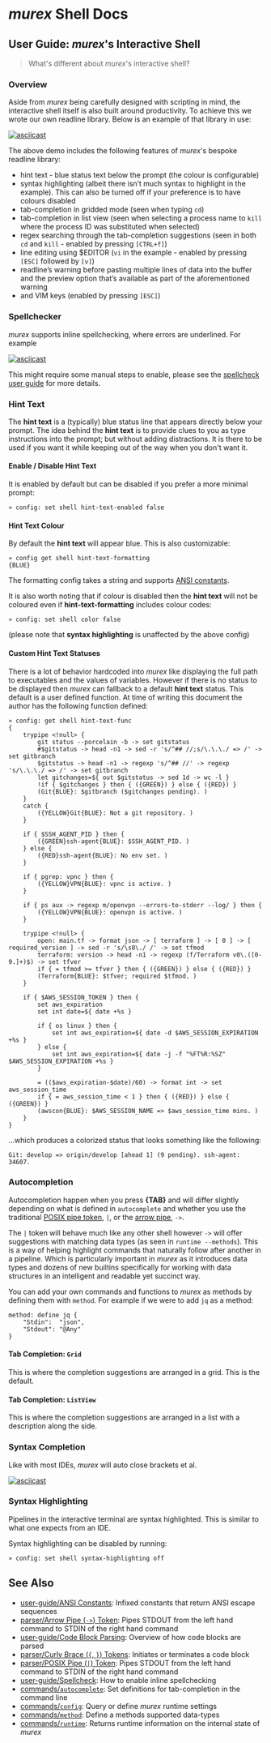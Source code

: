 # _murex_ Shell Docs

## User Guide: _murex_'s Interactive Shell

> What's different about _murex_'s interactive shell?

### Overview

Aside from _murex_ being carefully designed with scripting in mind, the
interactive shell itself is also built around productivity. To achieve this
we wrote our own readline library. Below is an example of that library in use:

[![asciicast](https://asciinema.org/a/232714.svg)](https://asciinema.org/a/232714)

The above demo includes the following features of _murex_'s bespoke readline
library:

* hint text - blue status text below the prompt (the colour is configurable)
* syntax highlighting (albeit there isn’t much syntax to highlight in the
  example). This can also be turned off if your preference is to have colours
  disabled
* tab-completion in gridded mode (seen when typing `cd`)
* tab-completion in list view (seen when selecting a process name to `kill`
  where the process ID was substituted when selected)
* regex searching through the tab-completion suggestions (seen in both `cd` and
  `kill` - enabled by pressing `[CTRL+f]`)
* line editing using $EDITOR (`vi` in the example - enabled by pressing `[ESC]`
  followed by `[v]`)
* readline’s warning before pasting multiple lines of data into the buffer and
  the preview option that’s available as part of the aforementioned warning
* and VIM keys (enabled by pressing `[ESC]`)

### Spellchecker

_murex_ supports inline spellchecking, where errors are underlined. For example

[![asciicast](https://asciinema.org/a/408024.svg)](https://asciinema.org/a/408024)

This might require some manual steps to enable, please see the [spellcheck user guide](spellcheck.md)
for more details.

### Hint Text

The **hint text** is a (typically) blue status line that appears directly below
your prompt. The idea behind the **hint text** is to provide clues to you as
type instructions into the prompt; but without adding distractions. It is there
to be used if you want it while keeping out of the way when you don't want it.

#### Enable / Disable Hint Text

It is enabled by default but can be disabled if you prefer a more minimal
prompt:

    » config: set shell hint-text-enabled false
    
#### Hint Text Colour

By default the **hint text** will appear blue. This is also customizable:

    » config get shell hint-text-formatting
    {BLUE}
    
The formatting config takes a string and supports [ANSI constants](ansi.md).

It is also worth noting that if colour is disabled then the **hint text** will
not be coloured even if **hint-text-formatting** includes colour codes:

    » config: set shell color false
    
(please note that **syntax highlighting** is unaffected by the above config)

#### Custom Hint Text Statuses

There is a lot of behavior hardcoded into _murex_ like displaying the full path
to executables and the values of variables. However if there is no status to be
displayed then _murex_ can fallback to a default **hint text** status. This
default is a user defined function. At time of writing this document the author
has the following function defined:

    » config: get shell hint-text-func
    {
        trypipe <!null> {
            git status --porcelain -b -> set gitstatus
            #$gitstatus -> head -n1 -> sed -r 's/^## //;s/\.\.\./ => /' -> set gitbranch
            $gitstatus -> head -n1 -> regexp 's/^## //' -> regexp 's/\.\.\./ => /' -> set gitbranch
            let gitchanges=${ out $gitstatus -> sed 1d -> wc -l }
            !if { $gitchanges } then { ({GREEN}) } else { ({RED}) }
            (Git{BLUE}: $gitbranch ($gitchanges pending). )
        }
        catch {
            ({YELLOW}Git{BLUE}: Not a git repository. )
        }
    
        if { $SSH_AGENT_PID } then {
            ({GREEN}ssh-agent{BLUE}: $SSH_AGENT_PID. )
        } else {
            ({RED}ssh-agent{BLUE}: No env set. )
        }
    
        if { pgrep: vpnc } then {
            ({YELLOW}VPN{BLUE}: vpnc is active. )
        }
    
        if { ps aux -> regexp m/openvpn --errors-to-stderr --log/ } then {
            ({YELLOW}VPN{BLUE}: openvpn is active. )
        }
    
        trypipe <!null> {
            open: main.tf -> format json -> [ terraform ] -> [ 0 ] -> [ required_version ] -> sed -r 's/\s0\./ /' -> set tfmod
            terraform: version -> head -n1 -> regexp (f/Terraform v0\.([0-9.]+)$) -> set tfver
            if { = tfmod >= tfver } then { ({GREEN}) } else { ({RED}) }
            (Terraform{BLUE}: $tfver; required $tfmod. )
        }
    
        if { $AWS_SESSION_TOKEN } then {
            set aws_expiration
            set int date=${ date +%s }
    
            if { os linux } then {
                set int aws_expiration=${ date -d $AWS_SESSION_EXPIRATION +%s }
            } else {
                set int aws_expiration=${ date -j -f "%FT%R:%SZ" $AWS_SESSION_EXPIRATION +%s }
            }
    
            = (($aws_expiration-$date)/60) -> format int -> set aws_session_time
            if { = aws_session_time < 1 } then { ({RED}) } else { ({GREEN}) }
            (awscon{BLUE}: $AWS_SESSION_NAME => $aws_session_time mins. )
        }
    }
    
...which produces a colorized status that looks something like the following:

    Git: develop => origin/develop [ahead 1] (9 pending). ssh-agent: 34607.
    
### Autocompletion

Autocompletion happen when you press **{TAB}** and will differ slightly depending
on what is defined in `autocomplete` and whether you use the traditional
[POSIX pipe token](../parser/pipe-posix.md), `|`, or the [arrow pipe](../parser/pipe-arrow.md),
`->`.

The `|` token will behave much like any other shell however `->` will offer
suggestions with matching data types (as seen in `runtime --methods`). This is
a way of helping highlight commands that naturally follow after another in a
pipeline. Which is particularly important in _murex_ as it introduces data
types and dozens of new builtins specifically for working with data structures
in an intelligent and readable yet succinct way.

You can add your own commands and functions to _murex_ as methods by defining
them with `method`. For example if we were to add `jq` as a method:

    method: define jq {
        "Stdin":  "json",
        "Stdout": "@Any"
    }
    
#### Tab Completion: `Grid`

This is where the completion suggestions are arranged in a grid. This is the
default.

#### Tab Completion: `ListView`

This is where the completion suggestions are arranged in a list with a
description along the side.

### Syntax Completion

Like with most IDEs, _murex_ will auto close brackets et al.

[![asciicast](https://asciinema.org/a/408029.svg)](https://asciinema.org/a/408029)

### Syntax Highlighting

Pipelines in the interactive terminal are syntax highlighted. This is similar
to what one expects from an IDE.

Syntax highlighting can be disabled by running:

    » config: set shell syntax-highlighting off

## See Also

* [user-guide/ANSI Constants](../user-guide/ansi.md):
  Infixed constants that return ANSI escape sequences
* [parser/Arrow Pipe (`->`) Token](../parser/pipe-arrow.md):
  Pipes STDOUT from the left hand command to STDIN of the right hand command
* [user-guide/Code Block Parsing](../user-guide/code-block.md):
  Overview of how code blocks are parsed
* [parser/Curly Brace (`{`, `}`) Tokens](../parser/curly-brace.md):
  Initiates or terminates a code block
* [parser/POSIX Pipe (`|`) Token](../parser/pipe-posix.md):
  Pipes STDOUT from the left hand command to STDIN of the right hand command
* [user-guide/Spellcheck](../user-guide/spellcheck.md):
  How to enable inline spellchecking
* [commands/`autocomplete`](../commands/autocomplete.md):
  Set definitions for tab-completion in the command line
* [commands/`config`](../commands/config.md):
  Query or define _murex_ runtime settings
* [commands/`method`](../commands/method.md):
  Define a methods supported data-types
* [commands/`runtime`](../commands/runtime.md):
  Returns runtime information on the internal state of _murex_